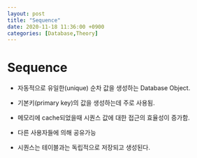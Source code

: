 ```yaml
---
layout: post
title: "Sequence"
date: 2020-11-18 11:36:00 +0900
categories: [Database,Theory]
---
```


# Sequence

- 자동적으로 유일한(unique) 순차 값을 생성하는 Database Object.

- 기본키(primary key)의 값을 생성하는데 주로 사용됨.

- 메모리에 cache되었을때 시퀀스 값에 대한 접근의 효율성이 증가함.

- 다른 사용자들에 의해 공유가능

- 시퀀스는 테이블과는 독립적으로 저장되고 생성된다.